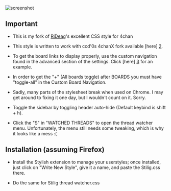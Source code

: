 ![screenshot](https://raw.githubusercontent.com/mudanaku/Stilig/master/screenshots.png)

 Important
-----------

* This is my fork of [RiDeag][1]'s excellent CSS style for 4chan

* This style is written to work with ccd'0s 4chanX fork available [here] [2].

* To get the board links to display properly, use the custom navigation found in the advanced section of the settings. Click [here] [3] for an example.

* In order to get the "+" (All boards toggle) after BOARDS you must have "toggle-all" in the Custom Board Navigation.

* Sadly, many parts of the stylesheet break when used on Chrome. I may get around to fixing it one day, but I wouldn't count on it. Sorry.

* Toggle the sidebar by toggling header auto-hide (Default keybind is shift + h).

* Click the "S" in "WATCHED THREADS" to open the thread watcher menu. Unfortunately, the menu still needs some tweaking, which is why it looks like a mess :(

Installation (assuming Firefox)
-------------------------------

* Install the Stylish extension to manage your userstyles; once installed, just click on "Write New Style", give it a name, and paste the Stilig.css there.

* Do the same for Stilig thread watcher.css

[1]: https://github.com/RiDeag/Stilig
[2]: https://github.com/ccd0/4chan-x
[3]: http://i.imgur.com/duPWxIu.png

